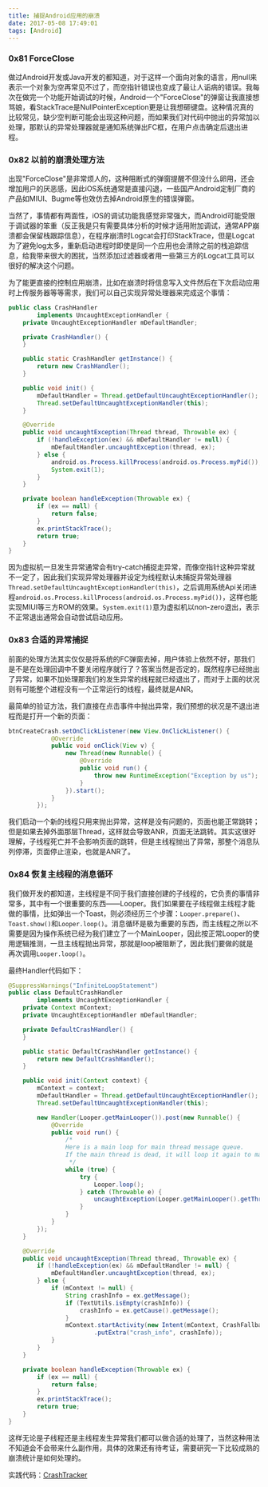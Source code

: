 ```yaml
---
title: 捕捉Android应用的崩溃
date: 2017-05-08 17:49:01
tags: [Android]
---
```


### 0x81 ForceClose
做过Android开发或Java开发的都知道，对于这样一个面向对象的语言，用null来表示一个对象为空再常见不过了，而空指针错误也变成了最让人诟病的错误。我每次在做完一个功能开始调试的时候，Android一个"ForceClose"的弹窗让我直接想骂娘，看StackTrace是NullPointerException更是让我想砸键盘。这种情况真的比较常见，缺少空判断可能会出现这种问题，而如果我们对代码中抛出的异常加以处理，那默认的异常处理器就是通知系统弹出FC框，在用户点击确定后退出进程。

### 0x82 以前的崩溃处理方法
出现"ForceClose"是非常烦人的，这种阻断式的弹窗提醒不但没什么卵用，还会增加用户的厌恶感，因此iOS系统通常是直接闪退，一些国产Android定制厂商的产品如MIUI、Bugme等也效仿去掉Android原生的错误弹窗。

当然了，事情都有两面性，iOS的调试功能我感觉非常强大，而Android可能受限于调试器的笨重（反正我是只有需要具体分析的时候才适用附加调试，通常APP崩溃都会保留栈跟踪信息），在程序崩溃时Logcat会打印StackTrace，但是Logcat为了避免log太多，重新启动进程时即使是同一个应用也会清除之前的栈追踪信息，给我带来很大的困扰，当然添加过滤器或者用一些第三方的Logcat工具可以很好的解决这个问题。

为了能更直接的控制应用崩溃，比如在崩溃时将信息写入文件然后在下次启动应用时上传服务器等等需求，我们可以自己实现异常处理器来完成这个事情：
```Java
public class CrashHandler
        implements UncaughtExceptionHandler {
    private UncaughtExceptionHandler mDefaultHandler;

    private CrashHandler() {
    }

    public static CrashHandler getInstance() {
        return new CrashHandler();
    }

    public void init() {
        mDefaultHandler = Thread.getDefaultUncaughtExceptionHandler();
        Thread.setDefaultUncaughtExceptionHandler(this);
    }

    @Override
    public void uncaughtException(Thread thread, Throwable ex) {
        if (!handleException(ex) && mDefaultHandler != null) {
            mDefaultHandler.uncaughtException(thread, ex);
        } else {
            android.os.Process.killProcess(android.os.Process.myPid());
            System.exit(1);
        }
    }

    private boolean handleException(Throwable ex) {
        if (ex == null) {
            return false;
        }
        ex.printStackTrace();
        return true;
    }
}
```
因为虚拟机一旦发生异常通常会有try-catch捕捉走异常，而像空指针这种异常就不一定了，因此我们实现异常处理器并设定为线程默认未捕捉异常处理器`Thread.setDefaultUncaughtExceptionHandler(this)`，之后调用系统Api关闭进程`android.os.Process.killProcess(android.os.Process.myPid())`，这样也能实现MIUI等三方ROM的效果。`System.exit(1)`意为虚拟机以non-zero退出，表示不正常退出通常会自动尝试启动应用。

### 0x83 合适的异常捕捉
前面的处理方法其实仅仅是将系统的FC弹窗去掉，用户体验上依然不好，那我们是不是在处理回调中不要关闭程序就行了？答案当然是否定的，既然程序已经抛出了异常，如果不加处理那我们的发生异常的线程就已经退出了，而对于上面的状况则有可能整个进程没有一个正常运行的线程，最终就是ANR。

最简单的验证方法，我们直接在点击事件中抛出异常，我们预想的状况是不退出进程而是打开一个新的页面：
```Java
btnCreateCrash.setOnClickListener(new View.OnClickListener() {
            @Override
            public void onClick(View v) {
                new Thread(new Runnable() {
                    @Override
                    public void run() {
                        throw new RuntimeException("Exception by us");
                    }
                }).start();
            }
        });
```
我们启动一个新的线程只用来抛出异常，这样是没有问题的，页面也能正常跳转；但是如果去掉外面那层Thread，这样就会导致ANR，页面无法跳转。其实这很好理解，子线程死亡并不会影响页面的跳转，但是主线程抛出了异常，那整个消息队列停滞，页面停止渲染，也就是ANR了。

### 0x84 恢复主线程的消息循环
我们做开发的都知道，主线程是不同于我们直接创建的子线程的，它负责的事情非常多，其中有一个很重要的东西——Looper。我们如果要在子线程做主线程才能做的事情，比如弹出一个Toast，则必须经历三个步骤：`Looper.prepare()`、`Toast.show()`和`Looper.loop()`。消息循环是极为重要的东西，而主线程之所以不需要是因为操作系统已经为我们建立了一个MainLooper，因此按正常Looper的使用逻辑推测，一旦主线程抛出异常，那就是loop被阻断了，因此我们要做的就是再次调用`Looper.loop()`。

最终Handler代码如下：
```Java
@SuppressWarnings("InfiniteLoopStatement")
public class DefaultCrashHandler
        implements UncaughtExceptionHandler {
    private Context mContext;
    private UncaughtExceptionHandler mDefaultHandler;

    private DefaultCrashHandler() {
    }

    public static DefaultCrashHandler getInstance() {
        return new DefaultCrashHandler();
    }

    public void init(Context context) {
        mContext = context;
        mDefaultHandler = Thread.getDefaultUncaughtExceptionHandler();
        Thread.setDefaultUncaughtExceptionHandler(this);

        new Handler(Looper.getMainLooper()).post(new Runnable() {
            @Override
            public void run() {
                /*
                Here is a main loop for main thread message queue.
                If the main thread is dead, it will loop it again to maintain message queue.
                 */
                while (true) {
                    try {
                        Looper.loop();
                    } catch (Throwable e) {
                        uncaughtException(Looper.getMainLooper().getThread(), e);
                    }
                }
            }
        });
    }

    @Override
    public void uncaughtException(Thread thread, Throwable ex) {
        if (!handleException(ex) && mDefaultHandler != null) {
            mDefaultHandler.uncaughtException(thread, ex);
        } else {
            if (mContext != null) {
                String crashInfo = ex.getMessage();
                if (TextUtils.isEmpty(crashInfo)) {
                    crashInfo = ex.getCause().getMessage();
                }
                mContext.startActivity(new Intent(mContext, CrashFallbackActivity.class)
                        .putExtra("crash_info", crashInfo));
            }
        }
    }

    private boolean handleException(Throwable ex) {
        if (ex == null) {
            return false;
        }
        ex.printStackTrace();
        return true;
    }
}
```
这样无论是子线程还是主线程发生异常我们都可以做合适的处理了，当然这种用法不知道会不会带来什么副作用，具体的效果还有待考证，需要研究一下比较成熟的崩溃统计是如何处理的。

实践代码：[CrashTracker
](https://github.com/FioneraGH/CrashTracker.git, "FioneraGH/CrashTracker")
